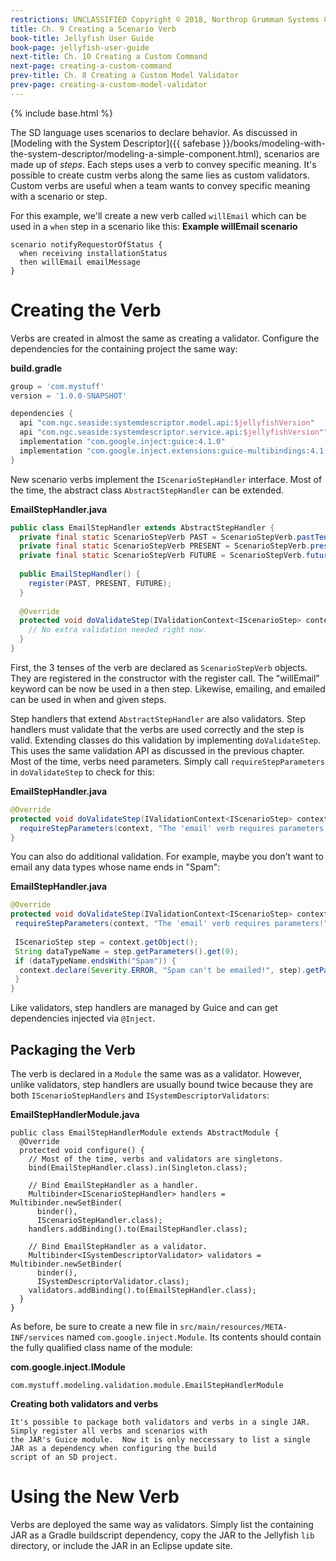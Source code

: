```yaml
---
restrictions: UNCLASSIFIED Copyright © 2018, Northrop Grumman Systems Corporation
title: Ch. 9 Creating a Scenario Verb
book-title: Jellyfish User Guide
book-page: jellyfish-user-guide
next-title: Ch. 10 Creating a Custom Command
next-page: creating-a-custom-command
prev-title: Ch. 8 Creating a Custom Model Validator 
prev-page: creating-a-custom-model-validator
---
```

{% include base.html %}

The SD language uses scenarios to declare behavior.  As discussed in
[Modeling with the System Descriptor]({{ safebase }}/books/modeling-with-the-system-descriptor/modeling-a-simple-component.html),
scenarios are made up of _steps_.  Each steps uses a verb to convey specific meaning.  It's possible to create custm 
verbs along the same lies as custom validators.  Custom verbs are useful when a team wants to convey specific meaning
with a scenario or step.

For this example, we'll create a new verb called `willEmail` which can be used in a `when` step in a scenario like this:
**Example willEmail scenario**
```
scenario notifyRequestorOfStatus {
  when receiving installationStatus
  then willEmail emailMessage
}
```

# Creating the Verb
Verbs are created in almost the same as creating a validator.  Configure the dependencies for the containing project
the same way:

**build.gradle**
```groovy
group = 'com.mystuff'
version = '1.0.0-SNAPSHOT'

dependencies {
  api "com.ngc.seaside:systemdescriptor.model.api:$jellyfishVersion"
  api "com.ngc.seaside:systemdescriptor.service.api:$jellyfishVersion""
  implementation "com.google.inject:guice:4.1.0"
  implementation "com.google.inject.extensions:guice-multibindings:4.1.0"
}
```

New scenario verbs implement the `IScenarioStepHandler` interface.   Most of the time, the abstract class
`AbstractStepHandler` can be extended.

**EmailStepHandler.java**
```java
public class EmailStepHandler extends AbstractStepHandler {
  private final static ScenarioStepVerb PAST = ScenarioStepVerb.pastTense("emailed");
  private final static ScenarioStepVerb PRESENT = ScenarioStepVerb.presentTense("emailing");
  private final static ScenarioStepVerb FUTURE = ScenarioStepVerb.futureTense("willEmail");
 
  public EmailStepHandler() {
    register(PAST, PRESENT, FUTURE);
  }
 
  @Override
  protected void doValidateStep(IValidationContext<IScenarioStep> context) {
    // No extra validation needed right now.
  }
}
```

First, the 3 tenses of the verb are declared as `ScenarioStepVerb` objects. They are registered in the constructor with
the register call. The "willEmail" keyword can be now be used in a then step. Likewise, emailing, and emailed can be
used in when and given steps.

Step handlers that extend `AbstractStepHandler` are also validators. Step handlers must validate that the verbs are used
correctly and the step is valid. Extending classes do this validation by implementing `doValidateStep`. This uses the
same validation API as discussed in the previous chapter. Most of the time, verbs need parameters. Simply call
`requireStepParameters` in `doValidateStep` to check for this:

**EmailStepHandler.java**
```java
@Override
protected void doValidateStep(IValidationContext<IScenarioStep> context) {
  requireStepParameters(context, "The 'email' verb requires parameters!");
}
```

You can also do additional validation. For example, maybe you don’t want to email any data types whose name ends in 
"Spam":

**EmailStepHandler.java**
```java
@Override
protected void doValidateStep(IValidationContext<IScenarioStep> context) {
 requireStepParameters(context, "The 'email' verb requires parameters!");
 
 IScenarioStep step = context.getObject();
 String dataTypeName = step.getParameters().get(0);
 if (dataTypeName.endsWith("Spam")) {
  context.declare(Severity.ERROR, "Spam can't be emailed!", step).getParameters();
 }
}
```

Like validators, step handlers are managed by Guice and can get dependencies injected via `@Inject`.

## Packaging the Verb
The verb is declared in a `Module` the same was as a validator. However, unlike validators, step handlers are usually
bound twice because they are both `IScenarioStepHandlers` and `ISystemDescriptorValidators`:

**EmailStepHandlerModule.java**
```
public class EmailStepHandlerModule extends AbstractModule {
  @Override
  protected void configure() {
    // Most of the time, verbs and validators are singletons.
    bind(EmailStepHandler.class).in(Singleton.class);
 
    // Bind EmailStepHandler as a handler.
    Multibinder<IScenarioStepHandler> handlers = Multibinder.newSetBinder(
      binder(),
      IScenarioStepHandler.class);
    handlers.addBinding().to(EmailStepHandler.class);
 
    // Bind EmailStepHandler as a validator.
    Multibinder<ISystemDescriptorValidator> validators = Multibinder.newSetBinder(
      binder(),
      ISystemDescriptorValidator.class);
    validators.addBinding().to(EmailStepHandler.class);
  }
}
```

As before, be sure to create a new file in `src/main/resources/META-INF/services` named `com.google.inject.Module`.  Its
contents should contain the fully qualified class name of the module:

**com.google.inject.IModule**
```plaintext
com.mystuff.modeling.validation.module.EmailStepHandlerModule
```

**Creating both validators and verbs**
```note-info
It's possible to package both validators and verbs in a single JAR.  Simply register all verbs and scenarios with
the JAR's Guice module.  Now it is only neccessary to list a single JAR as a dependency when configuring the build
script of an SD project.
```

# Using the New Verb
Verbs are deployed the same way as validators.  Simply list the containing JAR as a Gradle buildscript dependency,
copy the JAR to the Jellyfish `lib` directory, or include the JAR in an Eclipse update site.